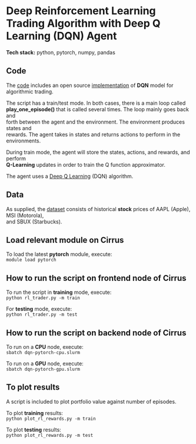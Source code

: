 # Deep Reinforcement Learning Trading Algorithm with Deep Q Learning (DQN) Agent  
**Tech stack:** python, pytorch, numpy, pandas  


## Code 
The [code](https://git.ecdf.ed.ac.uk/msc-22-23/s2134758/-/blob/main/feasibility/models/dqn-pytorch/rl_trader.py) includes an open source [implementation](https://github.com/lazyprogrammer/machine_learning_examples/tree/master/pytorch) of **DQN** model for algorithmic trading.  

The script has a train/test mode. In both cases, there is a main loop called    
**play_one_episode()** that is called several times. The loop mainly goes back and  
forth between the agent and the environment. The environment produces states and    
rewards. The agent takes in states and returns actions to perform in the environments.  

During train mode, the agent will store the states, actions, and rewards, and perform  
**Q-Learning** updates in order to train the Q function approximator.  

The agent uses a [Deep Q Learning](https://arxiv.org/pdf/1312.5602.pdf) (DQN) algorithm.  



## Data  
As supplied, the [dataset](https://git.ecdf.ed.ac.uk/msc-22-23/s2134758/-/blob/main/feasibility/models/dqn-pytorch/aapl_msi_sbux.csv) consists of historical **stock** prices of AAPL (Apple), MSI (Motorola),  
and SBUX (Starbucks).  


## Load relevant module on Cirrus
To load the latest **pytorch** module, execute:  
`module load pytorch`


## How to run the script on frontend node of Cirrus  
To run the script in **training** mode, execute:   
`python rl_trader.py -m train`  

For **testing** mode, execute:   
`python rl_trader.py -m test`  


## How to run the script on backend node of Cirrus  
To run on a **CPU** node, execute:  
`sbatch dqn-pytorch-cpu.slurm`

To run on a **GPU** node, execute:  
`sbatch dqn-pytorch-gpu.slurm`


## To plot results  
A script is included to plot portfolio value against number of episodes.  

To plot **training** results:  
`python plot_rl_rewards.py -m train`

To plot **testing** results:  
`python plot_rl_rewards.py -m test`
